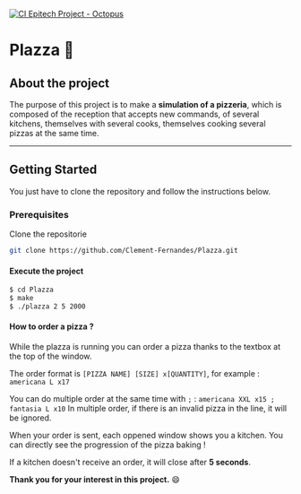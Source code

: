 [![CI Epitech Project - Octopus](https://github.com/MyEpitech/B-CCP-400-PAR-4-1-theplazza-clement.fernandes/actions/workflows/main.yml/badge.svg?branch=master)](https://github.com/MyEpitech/B-CCP-400-PAR-4-1-theplazza-clement.fernandes/actions/workflows/main.yml)

# Plazza :pizza:

## About the project

The purpose of this project is to make a **simulation of a pizzeria**, which is composed of the reception that accepts new commands, of several kitchens, themselves with several cooks, themselves cooking several pizzas at the same time.

---

## Getting Started

You just have to clone the repository and follow the instructions below.

### Prerequisites

Clone the repositorie

```bash
git clone https://github.com/Clement-Fernandes/Plazza.git
```

#### Execute the project

```bash
$ cd Plazza
$ make
$ ./plazza 2 5 2000
```

#### How to order a pizza ?

While the plazza is running you can order a pizza thanks to the textbox at the top of the window.

The order format is `[PIZZA NAME] [SIZE] x[QUANTITY]`, for example : `americana L x17`

You can do multiple order at the same time with `;` : `americana XXL x15 ; fantasia L x10` In multiple order, if there is an invalid pizza in the line, it will be ignored.

When your order is sent, each oppened window shows you a kitchen. You can directly see the progression of the pizza baking !

If a kitchen doesn't receive an order, it will close after **5 seconds**.

**Thank you for your interest in this project.** :smile:
